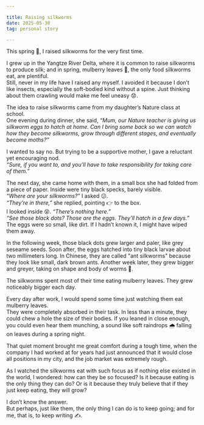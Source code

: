 ```yaml
---

title: Raising silkworms
date: 2025-05-30
tag: personal story

---
```


This spring :blossom:, I raised silkworms for the very first time.

I grew up in the Yangtze River Delta, where it is common to raise silkworms to produce silk; and in spring, mulberry leaves :leaves:, the only food silkworms eat, are plentiful. <br>
Still, never in my life have I raised any myself. I avoided it because I don’t like insects, especially the soft-bodied kind without a spine. Just thinking about them crawling would make me feel uneasy :worried:. 

The idea to raise silkworms came from my daughter’s Nature class at school. <br>
One evening during dinner, she said, *“Mum, our Nature teacher is giving us silkworm eggs to hatch at home. Can I bring some back so we can watch how they become silkworms, grow through different stages, and eventually become moths?”* 

I wanted to say no. But trying to be a supportive mother, I gave a reluctant yet encouraging nod. <br>
*“Sure, if you want to, and you’ll have to take responsibility for taking care of them.”*

The next day, she came home with them, in a small box she had folded from a piece of paper. Inside were tiny black specks, barely visible.<br>
*“Where are your silkworms?”* I asked :confused:. <br>
*“They’re in there,”* she replied, pointing :point_right: to the box. <br>
I looked inside :dizzy_face:. *“There’s nothing here.”* <br>
*“See those black dots? Those are the eggs. They’ll hatch in a few days.”* <br>
The eggs were so small, like dirt. If I hadn’t known it, I might have wiped them away.

In the following week, those black dots grew larger and paler, like grey seseame seeds. Soon after, the eggs hatched into tiny black larvae about two millimeters long. In Chinese, they are called "ant silkworms" because they look like small, dark brown ants. Another week later, they grew bigger and greyer, taking on shape and body of worms 🐛. 

The silkworms spent most of their time eating mulberry leaves. They grew noticeably bigger each day. 

Every day after work, I would spend some time just watching them eat mulberry leaves. <br>
They were completely absorbed in their task. In less than a minute, they could chew a hole the size of their bodies. If you leaned in close enough, you could even hear them munching, a sound like soft raindrops 🌧️ falling on leaves during a spring night. <br>

That quiet moment brought me great comfort during a tough time, when the company I had worked at for years had just announced that it would close all positions in my city, and the job market was extremely rough.

As I watched the silkworms eat with such focus as if nothing else existed in the world, I wondered: how can they be so focused? Is it because eating is the only thing they can do? Or is it because they truly believe that if they just keep eating, they will grow?

I don’t know the answer.<br>
But perhaps, just like them, the only thing I can do is to keep going; and for me, that is, to keep writing ✍️. 

